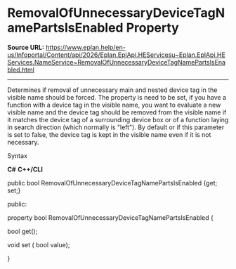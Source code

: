 # RemovalOfUnnecessaryDeviceTagNamePartsIsEnabled Property

**Source URL:** https://www.eplan.help/en-us/Infoportal/Content/api/2026/Eplan.EplApi.HEServicesu~Eplan.EplApi.HEServices.NameService~RemovalOfUnnecessaryDeviceTagNamePartsIsEnabled.html

---

Determines if removal of unnecessary main and nested device tag in the visible name should be forced. The property is need to be set, if you have a function with a device tag in the visible name, you want to evaluate a new visible name and the device tag should be removed from the visible name if it matches the device tag of a surrounding device box or of a function laying in search direction (which normally is "left"). By default or if this parameter is set to false, the device tag is kept in the visible name even if it is not necessary.

Syntax

**C#**
**C++/CLI**


public bool RemovalOfUnnecessaryDeviceTagNamePartsIsEnabled {get; set;}

public:

property bool RemovalOfUnnecessaryDeviceTagNamePartsIsEnabled {

   bool get();

   void set (    bool value);

}

